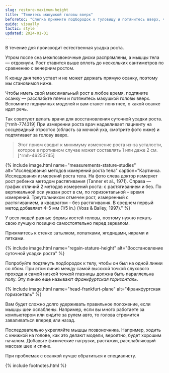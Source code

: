 ```yaml
---
slug: restore-maximum-height
title: "Тянитесь макушкой головы вверх"
beforetoc: "Слегка прижмите подбородок к туловищу и потянитесь вверх, чтобы получить свой максимальный рост в течение дня."
guide: visually
tactic: style
updated: 2024-01-01
---
```

В течение дня происходит естественная усадка роста.

Утром после сна межпозвоночные диски распрямлены, а мышцы тела — отдохнули. Рост ставится выше вплоть до нескольких сантиметров по сравнению с вечерним ростом.

К концу дня тело устает и не может держать прямую осанку, поэтому мы становимся ниже.

Чтобы иметь свой максимальный рост в любое время, подтяните осанку — расслабьте плечи и потянитесь макушкой головы вверх. Вспомните подиумных моделей и вам станет понятнее, о какой осанке идет речь.

Так советуют делать врачи для восстановления суточной усадки роста.[^rmh-774319] При измерении роста врач надавливает пациенту на сосцевидный отросток (область за мочкой уха, смотрите фото ниже) и подтягивает за голову вверх.

> Этот прием сводит к минимуму изменение роста из-за усталости, которое в противном случае может составлять 1 или даже 2 см.[^rmh-46250745]

{% include image.html name="measurements-stature-studies" alt="Исследования методов измерений роста тела" caption="Картинка. Исследования измерений роста тела. На фото слева доктор измеряет рост ребенка методом растягивания (Tanner et al., 1971). Справа — график отличий 2 методов измерений роста: с растягиванием и без. По вертикальной оси указан рост в см, по горизонтальной – время измерений. Треугольником отмечен рост, измеренный с растягиванием, а квадратом – без растягивания. В среднем первый метод добавляет 4–5 мм (1/5 in.) (Voss & Bailey, 1997)." %}

У всех людей разные формы костей головы, поэтому нужно искать свою лучшую позицию самостоятельно перед зеркалом.

Прижмитесь к стенке затылком, лопатками, ягодицами, икрами и пятками.

{% include image.html name="regain-stature-height" alt="Восстановление суточной усадки роста" %}

Попробуйте подтянуть подбородок к телу, чтобы он был на одной линии со лбом. При этом линия между самой высокой точкой слухового прохода и самой низкой точкой глазницы должна быть параллельна полу. Эту линию еще называют *Франкфуртская горизонталь*.

{% include image.html name="head-frankfurt-plane" alt="Франкфуртская горизонталь" %}

Вам будет сложно долго удерживать правильное положение, если мышцы шеи ослаблены. Например, если вы много работаете за компьютером или сидите за рулем авто, то голова стремится заваливаться вперед или назад.

Последовательно укрепляйте мышцы позвоночника. Например, ходить с книжкой на голове, как это делают модели, вероятно, будет хорошим началом. Добавьте физические нагрузки, растяжки, расслабляющий массаж шее и спине.

При проблемах с осанкой лучше обратиться к специалисту.

{% include footnotes.html %}
